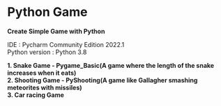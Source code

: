 # Python Game
**Create Simple Game with Python**

IDE : Pycharm Community Edition 2022.1  
Python version : Python 3.8  

**1. Snake Game - Pygame_Basic(A game where the length of the snake increases when it eats)**  
**2. Shooting Game - PyShooting(A game like Gallagher smashing meteorites with missiles)**  
**3. Car racing Game**  
